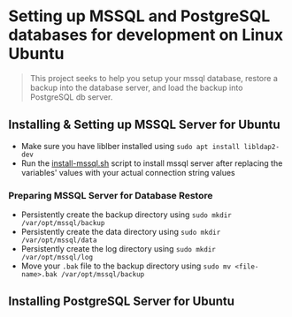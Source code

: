 # Setting up MSSQL and PostgreSQL databases for development on Linux Ubuntu

> This project seeks to help you setup your mssql database,
> restore a backup into the database server, and load the 
> backup into PostgreSQL db server.


## Installing & Setting up MSSQL Server for Ubuntu

- Make sure you have liblber installed using `sudo apt install libldap2-dev`
- Run the [install-mssql.sh](https://github.com/Microsoft/sql-server-samples/blob/master/samples/scripts/install-mssql.sh) script to install mssql server after replacing the variables' values with your actual connection string values


### Preparing MSSQL Server for Database Restore

- Persistently create the backup directory using `sudo mkdir /var/opt/mssql/backup`
- Persistently create the data directory using `sudo mkdir /var/opt/mssql/data`
- Persistently create the log directory using `sudo mkdir /var/opt/mssql/log`
- Move your `.bak` file to the backup directory using `sudo mv <file-name>.bak /var/opt/mssql/backup`


## Installing PostgreSQL Server for Ubuntu
